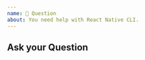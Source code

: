```yaml
---
name: 💬 Question
about: You need help with React Native CLI.
---
```


## Ask your Question

<!-- Ask your question -->
